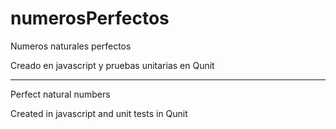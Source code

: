 # numerosPerfectos
Numeros naturales perfectos

Creado en javascript y pruebas unitarias en Qunit

--------------------------------------------------

Perfect natural numbers

Created in javascript and unit tests in Qunit
